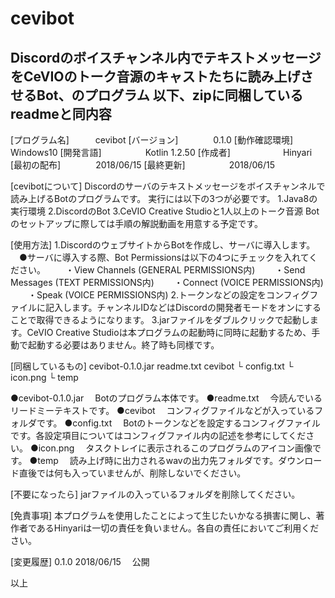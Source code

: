 # cevibot
Discordのボイスチャンネル内でテキストメッセージをCeVIOのトーク音源のキャストたちに読み上げさせるBot、のプログラム
以下、zipに同梱しているreadmeと同内容
----------------------------------------

[プログラム名]　　　cevibot
[バージョン]　　　　0.1.0
[動作確認環境]　　　Windows10
[開発言語]　　　　　Kotlin 1.2.50
[作成者]　　　　　　Hinyari
[最初の配布]　　　　2018/06/15
[最終更新]　　　　　2018/06/15


[cevibotについて]
Discordのサーバのテキストメッセージをボイスチャンネルで読み上げるBotのプログラムです。
実行には以下の3つが必要です。
1.Java8の実行環境
2.DiscordのBot
3.CeVIO Creative Studioと1人以上のトーク音源
Botのセットアップに際しては手順の解説動画を用意する予定です。


[使用方法]
1.DiscordのウェブサイトからBotを作成し、サーバに導入します。
　●サーバに導入する際、Bot Permissionsは以下の4つにチェックを入れてください。
　　・View Channels (GENERAL PERMISSIONS内)
　　・Send Messages (TEXT PERMISSIONS内)
　　・Connect (VOICE PERMISSIONS内)
　　・Speak (VOICE PERMISSIONS内)
2.トークンなどの設定をコンフィグファイルに記入します。チャンネルIDなどはDiscordの開発者モードをオンにすることで取得できるようになります。
3.jarファイルをダブルクリックで起動します。CeVIO Creative Studioは本プログラムの起動時に同時に起動するため、手動で起動する必要はありません。終了時も同様です。


[同梱しているもの]
cevibot-0.1.0.jar
readme.txt
cevibot
└ config.txt
└ icon.png
└ temp

●cevibot-0.1.0.jar
　Botのプログラム本体です。
●readme.txt
　今読んでいるリードミーテキストです。
●cevibot
　コンフィグファイルなどが入っているフォルダです。
●config.txt
　Botのトークンなどを設定するコンフィグファイルです。各設定項目についてはコンフィグファイル内の記述を参考にしてください。
●icon.png
　タスクトレイに表示されるこのプログラムのアイコン画像です。
●temp
　読み上げ時に出力されるwavの出力先フォルダです。ダウンロード直後では何も入っていませんが、削除しないでください。


[不要になったら]
jarファイルの入っているフォルダを削除してください。


[免責事項]
本プログラムを使用したことによって生じたいかなる損害に関し、著作者であるHinyariは一切の責任を負いません。各自の責任においてご利用ください。


[変更履歴]
0.1.0 2018/06/15
　公開


以上
